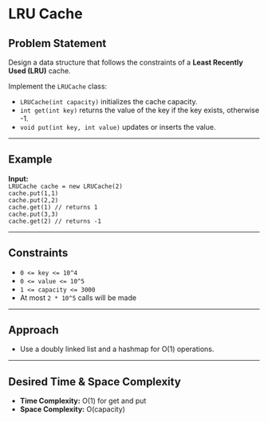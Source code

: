 # LRU Cache

## Problem Statement

Design a data structure that follows the constraints of a **Least Recently Used (LRU)** cache.

Implement the `LRUCache` class:

- `LRUCache(int capacity)` initializes the cache capacity.
- `int get(int key)` returns the value of the key if the key exists, otherwise -1.
- `void put(int key, int value)` updates or inserts the value.

---

## Example

**Input:**  
`LRUCache cache = new LRUCache(2)`  
`cache.put(1,1)`  
`cache.put(2,2)`  
`cache.get(1) // returns 1`  
`cache.put(3,3)`  
`cache.get(2) // returns -1`

---

## Constraints

- `0 <= key <= 10^4`
- `0 <= value <= 10^5`
- `1 <= capacity <= 3000`
- At most `2 * 10^5` calls will be made

---

## Approach

- Use a doubly linked list and a hashmap for O(1) operations.

---

## Desired Time & Space Complexity

- **Time Complexity:** O(1) for get and put
- **Space Complexity:** O(capacity)
